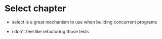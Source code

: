 # Select chapter

- select is a great mechanism to use when building concurrent programs

- i don't feel like refactoring those tests
